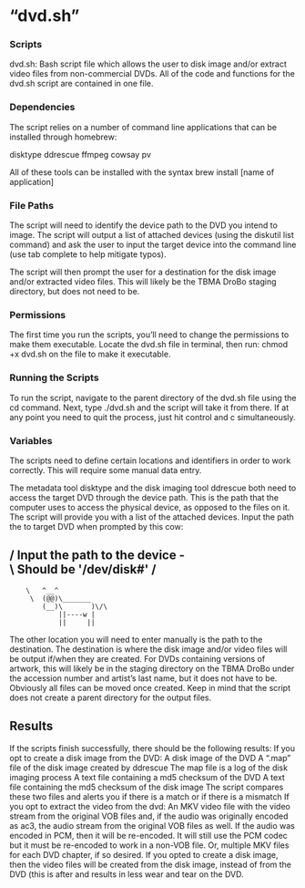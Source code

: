 # “dvd.sh”

### Scripts
dvd.sh: Bash script file which allows the user to disk image and/or extract video files from non-commercial DVDs. All of the code and functions for the dvd.sh script are contained in one file.

### Dependencies
The script relies on a number of command line applications that can be installed through homebrew:

disktype
ddrescue
ffmpeg
cowsay
pv

All of these tools can be installed with the syntax brew install [name of application] 

### File Paths
The script will need to identify the device path to the DVD you intend to image. The script will output a list of attached devices (using the diskutil list command) and ask the user to input the target device into the command line (use tab complete to help mitigate typos). 

The script will then prompt the user for a destination for the disk image and/or extracted video files. This will likely be the TBMA DroBo staging directory, but does not need to be. 

### Permissions
The first time you run the scripts, you’ll need to change the permissions to make them executable. Locate the dvd.sh file in terminal, then run: 
chmod +x dvd.sh on the file to make it executable. 

### Running the Scripts
To run the script, navigate to the parent directory of the dvd.sh file using the cd command. Next, type ./dvd.sh and the script will take it from there.  If at any point you need to quit the process, just hit control and c simultaneously.

### Variables
The scripts need to define certain locations and identifiers in order to work correctly. This will require some manual data entry. 

The metadata tool disktype and the disk imaging tool ddrescue both need to access the target DVD through the device path. This is the path that the computer uses to access the physical device, as opposed to the files on it. The script will provide you with a list of the attached devices. Input the path the to target DVD when prompted by this cow:

/ Input the path to the device - \
\ Should be '/dev/disk#'         /
 -------------------------------- 
        \   ^__^
         \  (@@)\_______
            (__)\       )\/\
                ||----w |
                ||     ||

The other location you will need to enter manually is the path to the destination. The destination is where the disk image and/or video files will be output if/when they are created. For DVDs containing versions of artwork, this will likely be in the staging directory on the TBMA DroBo under the accession number and artist’s last name, but it does not have to be. Obviously all files can be moved once created. Keep in mind that the script does not create a parent directory for the output files.

## Results
If the scripts finish successfully, there should be the following results:
If you opt to create a disk image from the DVD:
A disk image of the DVD
A “.map” file of the disk image created by ddrescue 
The map file is a log of the disk imaging process
A text file containing a md5 checksum of the DVD
A text file containing the md5 checksum of the disk image
The script compares these two files and alerts you if there is a match or if there is a mismatch
If you opt to extract the video from the dvd:
An MKV video file with the video stream from the original VOB files and, if the audio was originally encoded as ac3, the audio stream from the original VOB files as well. If the audio was encoded in PCM, then it will be re-encoded. It will still use the PCM codec but it must be re-encoded to work in a non-VOB file. 
Or, multiple MKV files for each DVD chapter, if so desired. 
If you opted to create a disk image, then the video files will be created from the disk image, instead of from the DVD (this is after and results in less wear and tear on the DVD.

